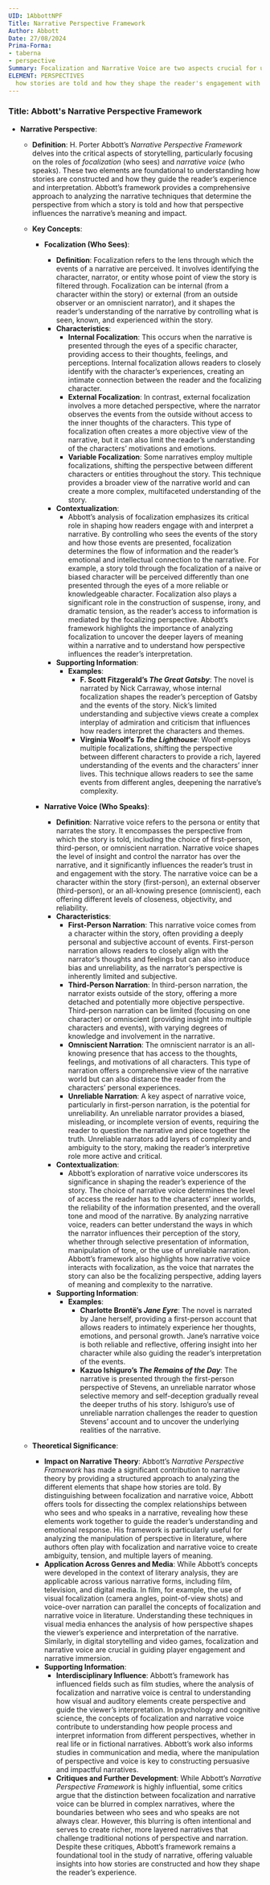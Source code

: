 ```yaml
---
UID: 1AbbottNPF
Title: Narrative Perspective Framework
Author: Abbott
Date: 27/08/2024
Prima-Forma:
- taberna
- perspective
Summary: Focalization and Narrative Voice are two aspects crucial for understanding
ELEMENT: PERSPECTIVES
  how stories are told and how they shape the reader's engagement with the narrative.
---
```

### Title: **Abbott's Narrative Perspective Framework**

- **Narrative Perspective**:
  - **Definition**: H. Porter Abbott’s *Narrative Perspective Framework* delves into the critical aspects of storytelling, particularly focusing on the roles of *focalization* (who sees) and *narrative voice* (who speaks). These two elements are foundational to understanding how stories are constructed and how they guide the reader’s experience and interpretation. Abbott’s framework provides a comprehensive approach to analyzing the narrative techniques that determine the perspective from which a story is told and how that perspective influences the narrative’s meaning and impact.

  - **Key Concepts**:

    - **Focalization (Who Sees)**:
      - **Definition**: Focalization refers to the lens through which the events of a narrative are perceived. It involves identifying the character, narrator, or entity whose point of view the story is filtered through. Focalization can be internal (from a character within the story) or external (from an outside observer or an omniscient narrator), and it shapes the reader’s understanding of the narrative by controlling what is seen, known, and experienced within the story.
      - **Characteristics**:
        - **Internal Focalization**: This occurs when the narrative is presented through the eyes of a specific character, providing access to their thoughts, feelings, and perceptions. Internal focalization allows readers to closely identify with the character’s experiences, creating an intimate connection between the reader and the focalizing character.
        - **External Focalization**: In contrast, external focalization involves a more detached perspective, where the narrator observes the events from the outside without access to the inner thoughts of the characters. This type of focalization often creates a more objective view of the narrative, but it can also limit the reader’s understanding of the characters’ motivations and emotions.
        - **Variable Focalization**: Some narratives employ multiple focalizations, shifting the perspective between different characters or entities throughout the story. This technique provides a broader view of the narrative world and can create a more complex, multifaceted understanding of the story.
      - **Contextualization**:
        - Abbott’s analysis of focalization emphasizes its critical role in shaping how readers engage with and interpret a narrative. By controlling who sees the events of the story and how those events are presented, focalization determines the flow of information and the reader’s emotional and intellectual connection to the narrative. For example, a story told through the focalization of a naive or biased character will be perceived differently than one presented through the eyes of a more reliable or knowledgeable character. Focalization also plays a significant role in the construction of suspense, irony, and dramatic tension, as the reader’s access to information is mediated by the focalizing perspective. Abbott’s framework highlights the importance of analyzing focalization to uncover the deeper layers of meaning within a narrative and to understand how perspective influences the reader’s interpretation.
      - **Supporting Information**:
        - **Examples**:
          - **F. Scott Fitzgerald’s *The Great Gatsby***: The novel is narrated by Nick Carraway, whose internal focalization shapes the reader’s perception of Gatsby and the events of the story. Nick’s limited understanding and subjective views create a complex interplay of admiration and criticism that influences how readers interpret the characters and themes.
          - **Virginia Woolf’s *To the Lighthouse***: Woolf employs multiple focalizations, shifting the perspective between different characters to provide a rich, layered understanding of the events and the characters’ inner lives. This technique allows readers to see the same events from different angles, deepening the narrative’s complexity.

    - **Narrative Voice (Who Speaks)**:
      - **Definition**: Narrative voice refers to the persona or entity that narrates the story. It encompasses the perspective from which the story is told, including the choice of first-person, third-person, or omniscient narration. Narrative voice shapes the level of insight and control the narrator has over the narrative, and it significantly influences the reader’s trust in and engagement with the story. The narrative voice can be a character within the story (first-person), an external observer (third-person), or an all-knowing presence (omniscient), each offering different levels of closeness, objectivity, and reliability.
      - **Characteristics**:
        - **First-Person Narration**: This narrative voice comes from a character within the story, often providing a deeply personal and subjective account of events. First-person narration allows readers to closely align with the narrator’s thoughts and feelings but can also introduce bias and unreliability, as the narrator’s perspective is inherently limited and subjective.
        - **Third-Person Narration**: In third-person narration, the narrator exists outside of the story, offering a more detached and potentially more objective perspective. Third-person narration can be limited (focusing on one character) or omniscient (providing insight into multiple characters and events), with varying degrees of knowledge and involvement in the narrative.
        - **Omniscient Narration**: The omniscient narrator is an all-knowing presence that has access to the thoughts, feelings, and motivations of all characters. This type of narration offers a comprehensive view of the narrative world but can also distance the reader from the characters’ personal experiences.
        - **Unreliable Narration**: A key aspect of narrative voice, particularly in first-person narration, is the potential for unreliability. An unreliable narrator provides a biased, misleading, or incomplete version of events, requiring the reader to question the narrative and piece together the truth. Unreliable narrators add layers of complexity and ambiguity to the story, making the reader’s interpretive role more active and critical.
      - **Contextualization**:
        - Abbott’s exploration of narrative voice underscores its significance in shaping the reader’s experience of the story. The choice of narrative voice determines the level of access the reader has to the characters’ inner worlds, the reliability of the information presented, and the overall tone and mood of the narrative. By analyzing narrative voice, readers can better understand the ways in which the narrator influences their perception of the story, whether through selective presentation of information, manipulation of tone, or the use of unreliable narration. Abbott’s framework also highlights how narrative voice interacts with focalization, as the voice that narrates the story can also be the focalizing perspective, adding layers of meaning and complexity to the narrative.
      - **Supporting Information**:
        - **Examples**:
          - **Charlotte Brontë’s *Jane Eyre***: The novel is narrated by Jane herself, providing a first-person account that allows readers to intimately experience her thoughts, emotions, and personal growth. Jane’s narrative voice is both reliable and reflective, offering insight into her character while also guiding the reader’s interpretation of the events.
          - **Kazuo Ishiguro’s *The Remains of the Day***: The narrative is presented through the first-person perspective of Stevens, an unreliable narrator whose selective memory and self-deception gradually reveal the deeper truths of his story. Ishiguro’s use of unreliable narration challenges the reader to question Stevens’ account and to uncover the underlying realities of the narrative.

  - **Theoretical Significance**:
    - **Impact on Narrative Theory**: Abbott’s *Narrative Perspective Framework* has made a significant contribution to narrative theory by providing a structured approach to analyzing the different elements that shape how stories are told. By distinguishing between focalization and narrative voice, Abbott offers tools for dissecting the complex relationships between who sees and who speaks in a narrative, revealing how these elements work together to guide the reader’s understanding and emotional response. His framework is particularly useful for analyzing the manipulation of perspective in literature, where authors often play with focalization and narrative voice to create ambiguity, tension, and multiple layers of meaning.
    - **Application Across Genres and Media**: While Abbott’s concepts were developed in the context of literary analysis, they are applicable across various narrative forms, including film, television, and digital media. In film, for example, the use of visual focalization (camera angles, point-of-view shots) and voice-over narration can parallel the concepts of focalization and narrative voice in literature. Understanding these techniques in visual media enhances the analysis of how perspective shapes the viewer’s experience and interpretation of the narrative. Similarly, in digital storytelling and video games, focalization and narrative voice are crucial in guiding player engagement and narrative immersion.
    - **Supporting Information**:
      - **Interdisciplinary Influence**: Abbott’s framework has influenced fields such as film studies, where the analysis of focalization and narrative voice is central to understanding how visual and auditory elements create perspective and guide the viewer’s interpretation. In psychology and cognitive science, the concepts of focalization and narrative voice contribute to understanding how people process and interpret information from different perspectives, whether in real life or in fictional narratives. Abbott’s work also informs studies in communication and media, where the manipulation of perspective and voice is key to constructing persuasive and impactful narratives.
      - **Critiques and Further Development**: While Abbott’s *Narrative Perspective Framework* is highly influential, some critics argue that the distinction between focalization and narrative voice can be blurred in complex narratives, where the boundaries between who sees and who speaks are not always clear. However, this blurring is often intentional and serves to create richer, more layered narratives that challenge traditional notions of perspective and narration. Despite these critiques, Abbott’s framework remains a foundational tool in the study of narrative, offering valuable insights into how stories are constructed and how they shape the reader’s experience.